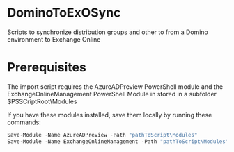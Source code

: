 # DominoToExOSync
Scripts to synchronize distribution groups and other to from a Domino environment to Exchange Online

# Prerequisites
The import script requires the AzureADPreview PowerShell module and the ExchangeOnlineManagement PowerShell Module in stored in a subfolder $PSSCriptRoot\Modules

If you have these modules installed, save them locally by running these commands:
```powershell
Save-Module -Name AzureADPreview -Path "pathToScript\Modules"
Save-Module -Name ExchangeOnlineManagement -Path "pathToScript\Modules"
```
